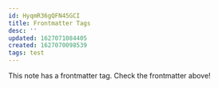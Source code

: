 ```yaml
---
id: HyqmR36gQFN45GCI
title: Frontmatter Tags
desc: ''
updated: 1627071084405
created: 1627070098539
tags: test
---
```


This note has a frontmatter tag. Check the frontmatter above!